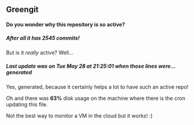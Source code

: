 ## Greengit

#### Do you wonder why this repository is so active?

##### After all it has 2545 commits!

But is it *really* active? Well...

##### Last update was on Tue May 28 at 21:25:01 when those lines were... generated

Yes, generated, because it certainly helps a lot to have such an active repo!

Oh and there was **63%** disk usage on the machine
where there is the cron updating this file.

Not the best way to monitor a VM in the cloud but it works! :)
